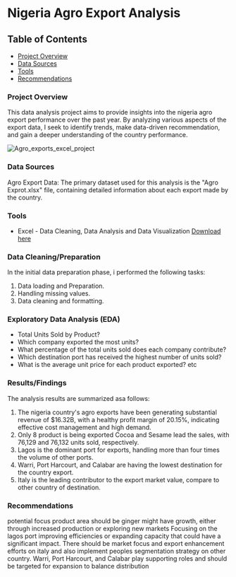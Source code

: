 # Nigeria Agro Export Analysis

## Table of Contents

- [Project Overview](#project-overview)
- [Data Sources](#data-sources)
- [Tools](#tools)
- [Recommendations](#recommendations)

### Project Overview

This data analysis project aims to provide insights into the nigeria agro export performance over the past year. By analyzing various aspects of the export data, I seek to identify trends, make data-driven recommendation, and gain a deeper understanding of the country performance.

![Agro_exports_excel_project](https://github.com/user-attachments/assets/9e3afe9c-ecb3-4de1-84b0-fa2591f2efc6)

### Data Sources

Agro Export Data: The primary dataset used for this analysis is the "Agro Exprot.xlsx" file, containing detailed information about each export made by the country.

### Tools

- Excel - Data Cleaning, Data Analysis and Data Visualization [Download here](https://microsoft.com)

### Data Cleaning/Preparation

In the initial data preparation phase, i performed the following tasks:
1. Data loading and Preparation.
2. Handling missing values.
3. Data cleaning and formatting.

### Exploratory Data Analysis (EDA)

- Total Units Sold by Product?
- Which company exported the most units?
- What percentage of the total units sold does each company contribute?
- Which destination port has received the highest number of units sold?
- What is the average unit price for each product exported? etc

### Results/Findings

The analysis results are summarized asa follows:
1. The nigeria country's agro exports have been generating substantial revenue of $16.32B, with a healthy profit margin of 20.15%, indicating effective cost management and high demand. 
2. Only 8 product is being exported Cocoa and Sesame lead the sales, with 76,129 and 76,132 units sold, respectively.
3. Lagos is the dominant port for exports, handling more than four times the volume of other ports.
4. Warri, Port Harcourt, and Calabar are having the lowest destination for the country export.
5. Italy is the leading contributor to the export market value, compare to other country of destination.

### Recommendations

potential focus product area should be ginger might have growth, either through increased production or exploring new markets
Focusing on the lagos port improving efficiencies or expanding capacity that could have a significant impact.
There should be market focus and export enhancement efforts on italy and also implement peoples segmentation strategy on other country.
Warri, Port Harcourt, and Calabar play supporting roles and should be targeted for expansion to balance distribution
